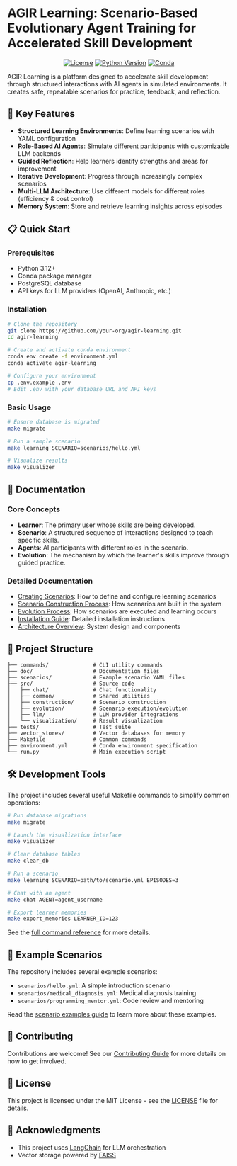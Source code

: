# AGIR Learning: Scenario-Based Evolutionary Agent Training for Accelerated Skill Development

<div align="center">

[![License](https://img.shields.io/badge/license-MIT-blue.svg)](LICENSE)
[![Python Version](https://img.shields.io/badge/python-3.12-blue.svg)](https://www.python.org/downloads/release/python-3120/)
[![Conda](https://img.shields.io/badge/conda-environment-green.svg)](environment.yml)

</div>

AGIR Learning is a platform designed to accelerate skill development through structured interactions with AI agents in simulated environments. It creates safe, repeatable scenarios for practice, feedback, and reflection.

## 🚀 Key Features

- **Structured Learning Environments**: Define learning scenarios with YAML configuration
- **Role-Based AI Agents**: Simulate different participants with customizable LLM backends
- **Guided Reflection**: Help learners identify strengths and areas for improvement
- **Iterative Development**: Progress through increasingly complex scenarios
- **Multi-LLM Architecture**: Use different models for different roles (efficiency & cost control)
- **Memory System**: Store and retrieve learning insights across episodes

## 📋 Quick Start

### Prerequisites

- Python 3.12+
- Conda package manager
- PostgreSQL database
- API keys for LLM providers (OpenAI, Anthropic, etc.)

### Installation

```bash
# Clone the repository
git clone https://github.com/your-org/agir-learning.git
cd agir-learning

# Create and activate conda environment
conda env create -f environment.yml
conda activate agir-learning

# Configure your environment
cp .env.example .env
# Edit .env with your database URL and API keys
```

### Basic Usage

```bash
# Ensure database is migrated
make migrate

# Run a sample scenario
make learning SCENARIO=scenarios/hello.yml

# Visualize results
make visualizer
```

## 📖 Documentation

### Core Concepts

- **Learner**: The primary user whose skills are being developed.
- **Scenario**: A structured sequence of interactions designed to teach specific skills.
- **Agents**: AI participants with different roles in the scenario.
- **Evolution**: The mechanism by which the learner's skills improve through guided practice.

### Detailed Documentation

- [Creating Scenarios](doc/create_scenario.md): How to define and configure learning scenarios
- [Scenario Construction Process](doc/construction.md): How scenarios are built in the system
- [Evolution Process](doc/evolution.md): How scenarios are executed and learning occurs
- [Installation Guide](doc/installation.md): Detailed installation instructions
- [Architecture Overview](doc/architecture.md): System design and components

## 🧩 Project Structure

```
├── commands/              # CLI utility commands
├── doc/                   # Documentation files
├── scenarios/             # Example scenario YAML files
├── src/                   # Source code
│   ├── chat/              # Chat functionality
│   ├── common/            # Shared utilities
│   ├── construction/      # Scenario construction
│   ├── evolution/         # Scenario execution/evolution
│   ├── llm/               # LLM provider integrations
│   └── visualization/     # Result visualization
├── tests/                 # Test suite
├── vector_stores/         # Vector databases for memory
├── Makefile               # Common commands
├── environment.yml        # Conda environment specification
└── run.py                 # Main execution script
```

## 🛠️ Development Tools

The project includes several useful Makefile commands to simplify common operations:

```bash
# Run database migrations
make migrate

# Launch the visualization interface
make visualizer

# Clear database tables
make clear_db

# Run a scenario
make learning SCENARIO=path/to/scenario.yml EPISODES=3

# Chat with an agent
make chat AGENT=agent_username

# Export learner memories
make export_memories LEARNER_ID=123
```

See the [full command reference](doc/commands.md) for more details.

## 🧪 Example Scenarios

The repository includes several example scenarios:

- `scenarios/hello.yml`: A simple introduction scenario
- `scenarios/medical_diagnosis.yml`: Medical diagnosis training
- `scenarios/programming_mentor.yml`: Code review and mentoring

Read the [scenario examples guide](doc/scenario_examples.md) to learn more about these examples.

## 🤝 Contributing

Contributions are welcome! See our [Contributing Guide](doc/contributing.md) for more details on how to get involved.

## 📄 License

This project is licensed under the MIT License - see the [LICENSE](LICENSE) file for details.

## 🙏 Acknowledgments

- This project uses [LangChain](https://github.com/langchain-ai/langchain) for LLM orchestration
- Vector storage powered by [FAISS](https://github.com/facebookresearch/faiss)